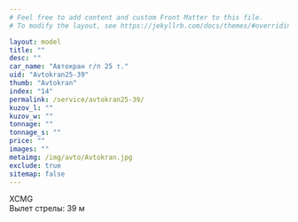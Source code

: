 ```yaml
---
# Feel free to add content and custom Front Matter to this file.
# To modify the layout, see https://jekyllrb.com/docs/themes/#overriding-theme-defaults

layout: model
title: ""
desc: ""
car_name: "Автокран г/п 25 т."
uid: "Avtokran25-39"
thumb: "Avtokran"
index: "14"
permalink: /service/avtokran25-39/
kuzov_l: ""
kuzov_w: ""
tonnage: ""
tonnage_s: ""
price: ""
images: ""
metaimg: /img/avto/Avtokran.jpg
exclude: true
sitemap: false
---
```


XCMG  
Вылет стрелы: 39 м  